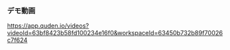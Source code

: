 ### デモ動画
https://app.quden.io/videos?videoId=63bf8423b58fd100234e16f0&workspaceId=63450b732b89f70026c7f624
